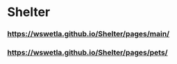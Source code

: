 # Shelter
### https://wswetla.github.io/Shelter/pages/main/
### https://wswetla.github.io/Shelter/pages/pets/
